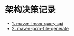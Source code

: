 # 架构决策记录

* [1. maven-index-query-api](0001-maven-index-query-api.md)
* [2. maven-pom-file-generate](0002-maven-pom-file-generate.md)
